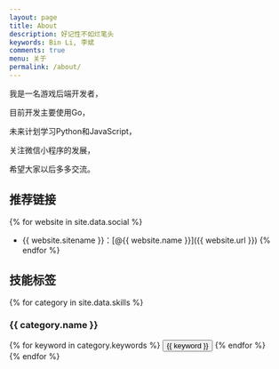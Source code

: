 ```yaml
---
layout: page
title: About
description: 好记性不如烂笔头
keywords: Bin Li, 李斌
comments: true
menu: 关于
permalink: /about/
---
```


我是一名游戏后端开发者，

目前开发主要使用Go，

未来计划学习Python和JavaScript，

关注微信小程序的发展，

希望大家以后多多交流。

## 推荐链接

{% for website in site.data.social %}
* {{ website.sitename }}：[@{{ website.name }}]({{ website.url }})
{% endfor %}

## 技能标签

{% for category in site.data.skills %}
### {{ category.name }}
<div class="btn-inline">
{% for keyword in category.keywords %}
<button class="btn btn-outline" type="button">{{ keyword }}</button>
{% endfor %}
</div>
{% endfor %}
